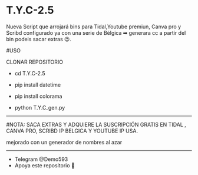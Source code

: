 # T.Y.C-2.5
Nueva Script que arrojará bins para Tidal,Youtube premiun, Canva pro y Scribd configurado ya con una serie de Bélgica ➡ generara cc a partir del bin podeis sacar extras 😉.

#USO

CLONAR REPOSITORIO 

- cd T.Y.C-2.5

- pip install datetime

- pip install colorama

- python T.Y.C_gen.py

*****

#NOTA: SACA EXTRAS Y ADQUIERE LA SUSCRIPCIÓN 
GRATIS EN TIDAL , CANVA PRO, SCRIBD IP BELGICA Y YOUTUBE IP USA.

mejorado con un generador de nombres al azar
*****

- Telegram @Demo593
- Apoya este repositorio 🌟 
